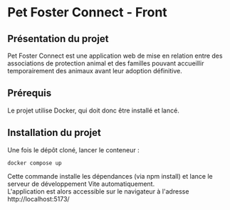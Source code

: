 # Pet Foster Connect - Front

## Présentation du projet

Pet Foster Connect est une application web de mise en relation entre des associations de protection animal et des familles pouvant accueillir temporairement des animaux avant leur adoption définitive.

## Prérequis

Le projet utilise Docker, qui doit donc être installé et lancé.

## Installation du projet

Une fois le dépôt cloné, lancer le conteneur :

    docker compose up

Cette commande installe les dépendances (via npm install) et lance le serveur de développement Vite automatiquement.  
L'application est alors accessible sur le navigateur à l'adresse http://localhost:5173/
